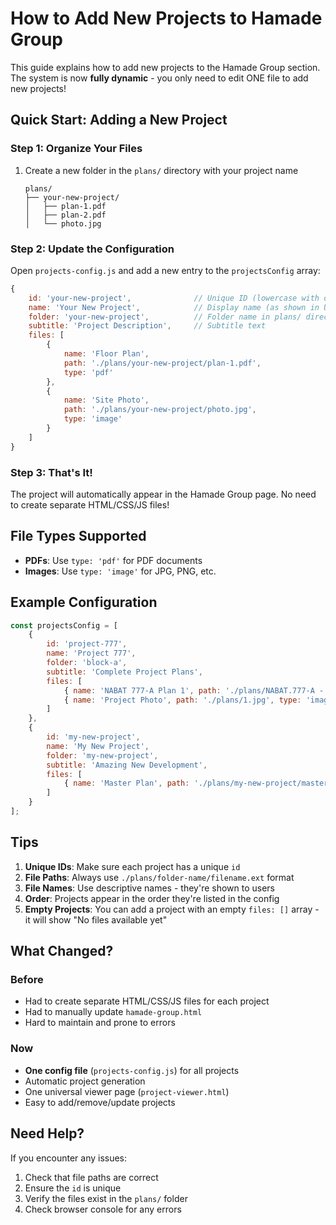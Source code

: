 # How to Add New Projects to Hamade Group

This guide explains how to add new projects to the Hamade Group section. The system is now **fully dynamic** - you only need to edit ONE file to add new projects!

## Quick Start: Adding a New Project

### Step 1: Organize Your Files

1. Create a new folder in the `plans/` directory with your project name
   ```
   plans/
   ├── your-new-project/
   │   ├── plan-1.pdf
   │   ├── plan-2.pdf
   │   └── photo.jpg
   ```

### Step 2: Update the Configuration

Open `projects-config.js` and add a new entry to the `projectsConfig` array:

```javascript
{
    id: 'your-new-project',              // Unique ID (lowercase with dashes)
    name: 'Your New Project',            // Display name (as shown in UI)
    folder: 'your-new-project',          // Folder name in plans/ directory
    subtitle: 'Project Description',     // Subtitle text
    files: [
        { 
            name: 'Floor Plan', 
            path: './plans/your-new-project/plan-1.pdf', 
            type: 'pdf' 
        },
        { 
            name: 'Site Photo', 
            path: './plans/your-new-project/photo.jpg', 
            type: 'image' 
        }
    ]
}
```

### Step 3: That's It!

The project will automatically appear in the Hamade Group page. No need to create separate HTML/CSS/JS files!

## File Types Supported

- **PDFs**: Use `type: 'pdf'` for PDF documents
- **Images**: Use `type: 'image'` for JPG, PNG, etc.

## Example Configuration

```javascript
const projectsConfig = [
    {
        id: 'project-777',
        name: 'Project 777',
        folder: 'block-a',
        subtitle: 'Complete Project Plans',
        files: [
            { name: 'NABAT 777-A Plan 1', path: './plans/NABAT.777-A - 1.pdf', type: 'pdf' },
            { name: 'Project Photo', path: './plans/1.jpg', type: 'image' }
        ]
    },
    {
        id: 'my-new-project',
        name: 'My New Project',
        folder: 'my-new-project',
        subtitle: 'Amazing New Development',
        files: [
            { name: 'Master Plan', path: './plans/my-new-project/master-plan.pdf', type: 'pdf' }
        ]
    }
];
```

## Tips

1. **Unique IDs**: Make sure each project has a unique `id`
2. **File Paths**: Always use `./plans/folder-name/filename.ext` format
3. **File Names**: Use descriptive names - they're shown to users
4. **Order**: Projects appear in the order they're listed in the config
5. **Empty Projects**: You can add a project with an empty `files: []` array - it will show "No files available yet"

## What Changed?

### Before
- Had to create separate HTML/CSS/JS files for each project
- Had to manually update `hamade-group.html` 
- Hard to maintain and prone to errors

### Now
- **One config file** (`projects-config.js`) for all projects
- Automatic project generation
- One universal viewer page (`project-viewer.html`)
- Easy to add/remove/update projects

## Need Help?

If you encounter any issues:
1. Check that file paths are correct
2. Ensure the `id` is unique
3. Verify the files exist in the `plans/` folder
4. Check browser console for any errors

